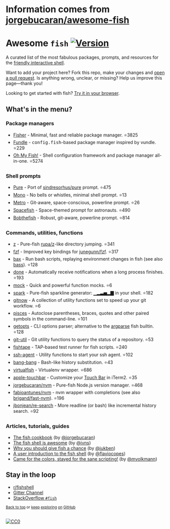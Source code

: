 # Information comes from [jorgebucaran/awesome-fish](https://github.com/jorgebucaran/awesome-fish)
# Awesome `fish` [![Version](https://img.shields.io/github/tag/fish-shell/fish-shell.svg?label=&color=0080FF)](https://github.com/fish-shell/fish-shell/releases/latest)

A curated list of the most fabulous packages, prompts, and resources for the <a href="https://github.com/fish-shell/fish-shell" title="fish">friendly interactive shell</a>.

Want to add your project here? Fork this repo, make your changes and [open a pull request](https://github.com/jorgebucaran/awesome-fish/fork). Is anything wrong, unclear, or missing? Help us improve this page—thank you!

Looking to get started with fish? [Try it in your browser](https://rootnroll.com/d/fish-shell).

## What's in the menu?

### Package managers

- [Fisher](https://github.com/jorgebucaran/fisher) - Minimal, fast and reliable package manager. :star:3825
- [Fundle](https://github.com/danhper/fundle) - <samp>config.fish</samp>-based package manager inspired by vundle. :star:229
- [Oh My Fish!](https://github.com/oh-my-fish/oh-my-fish) - Shell configuration framework and package manager all-in-one. :star:5274

### Shell prompts

- [Pure](https://github.com/rafaelrinaldi/pure) - Port of [sindresorhus/pure](https://github.com/sindresorhus/pure) prompt. :star:475
- [Mono](https://github.com/fishpkg/fish-prompt-mono) - No bells or whistles, minimal shell prompt. :star:13
- [Metro](https://github.com/fishpkg/fish-prompt-metro) - Git-aware, space-conscious, powerline prompt. :star:26
- [Spacefish](https://github.com/matchai/spacefish) - Space-themed prompt for astronauts. :star:490
- [Bobthefish](https://github.com/oh-my-fish/theme-bobthefish) - Robust, git-aware, powerline prompt. :star:814

### Commands, utilities, functions

- [z](https://github.com/jethrokuan/z) - Pure-fish [rupa/z](https://github.com/rupa/z)-like directory jumping. :star:341
- [fzf](https://github.com/jethrokuan/fzf) - Improved key bindings for [junegunn/fzf](https://github.com/junegunn/fzf). :star:317
- [bax](https://github.com/jorgebucaran/fish-bax) - Run bash scripts, replaying environment changes in fish (see also [bass](https://github.com/edc/bass)). :star:128
- [done](https://github.com/franciscolourenco/done) - Automatically receive notifications when a long process finishes. :star:193
- [mock](https://github.com/matchai/fish-mock) - Quick and powerful function mocks. :star:6
- [spark](https://github.com/jorgebucaran/fish-spark) - Pure-fish sparkline generator: ▁▂▃▅▂▇ in your shell. :star:182
- [gitnow](https://github.com/joseluisq/gitnow) - A collection of utility functions set to speed up your git workflow. :star:6
- [pisces](https://github.com/laughedelic/pisces) - Autoclose parentheses, braces, quotes and other paired symbols in the command-line. :star:101
- [getopts](https://github.com/jorgebucaran/fish-getopts) - CLI options parser; alternative to the [argparse](https://fishshell.com/docs/current/commands.html#argparse) fish builtin. :star:128
- [git-util](https://github.com/fishpkg/fish-git-util) - Git utility functions to query the status of a repository. :star:53
- [fishtape](https://github.com/jorgebucaran/fishtape) - TAP-based test runner for fish scripts. :star:240
- [ssh-agent](https://github.com/danhper/fish-ssh-agent) - Utility functions to start your ssh agent. :star:102
- [bang-bang](https://github.com/oh-my-fish/plugin-bang-bang) - Bash-like history substitution. :star:43
- [virtualfish](https://github.com/adambrenecki/virtualfish) - Virtualenv wrapper. :star:686
- [apple-touchbar](https://github.com/rodrigobdz/fish-apple-touchbar) - Customize your [Touch Bar](https://developer.apple.com/design/human-interface-guidelines/macos/touch-bar/touch-bar-overview) in iTerm2. :star:35
- [jorgebucaran/nvm](https://github.com/jorgebucaran/fish-nvm) - Pure-fish Node.js version manager. :star:468
- [fabioantunes/nvm](https://github.com/FabioAntunes/fish-nvm) - nvm wrapper with completions (see also [brigand/fast-nvm](https://github.com/brigand/fast-nvm-fish)). :star:196
- [jbonjean/re-search](https://github.com/jbonjean/re-search) - More readline (or bash) like incremental history search. :star:92

### Articles, tutorials, guides

- [The fish cookbook](https://github.com/jorgebucaran/fish-cookbook) (by [@jorgebucaran](https://github.com/jorgebucaran))
- [The fish shell is awesome](https://jvns.ca/blog/2017/04/23/the-fish-shell-is-awesome/) (by [@jvns](https://github.com/jvns))
- [Why you should give fish a chance](https://dev.to/jukben/why-you-should-give-a-chance-to-fish-shell-5a0l) (by [@jukben](https://github.com/jukben))
- [A user introduction to the fish shell](https://flaviocopes.com/fish-shell/) (by [@flaviocopes](https://github.com/flaviocopes))
- [Came for the colors, stayed for the sane scripting!](https://mvolkmann.github.io/fish-article/) (by [@mvolkmann](https://github.com/mvolkmann))

## Stay in the loop

- [r/fishshell](https://www.reddit.com/r/fishshell)
- [Gitter Channel](https://gitter.im/fish-shell/fish-shell)
- [StackOverflow `#fish`](https://stackoverflow.com/questions/tagged/fish)

<sup>[Back to top](#awesome-fish-) or [keep](https://github.com/topics/fish-shell) [exploring](https://github.com/topics/fish-packages) [on](https://github.com/topics/fish) [GitHub](https://github.com/topics/fish-prompt)</sup>

<h2></h2>

[![CC0](http://mirrors.creativecommons.org/presskit/buttons/88x31/svg/cc-zero.svg)](https://creativecommons.org/publicdomain/zero/1.0/)

